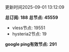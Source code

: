 更新时间2025-09-01 13:12:09

**总订阅: 188**
**总节点: 45559**
- vless节点: 19551
- hysteria2节点: 19

**google ping有效节点: 291**
